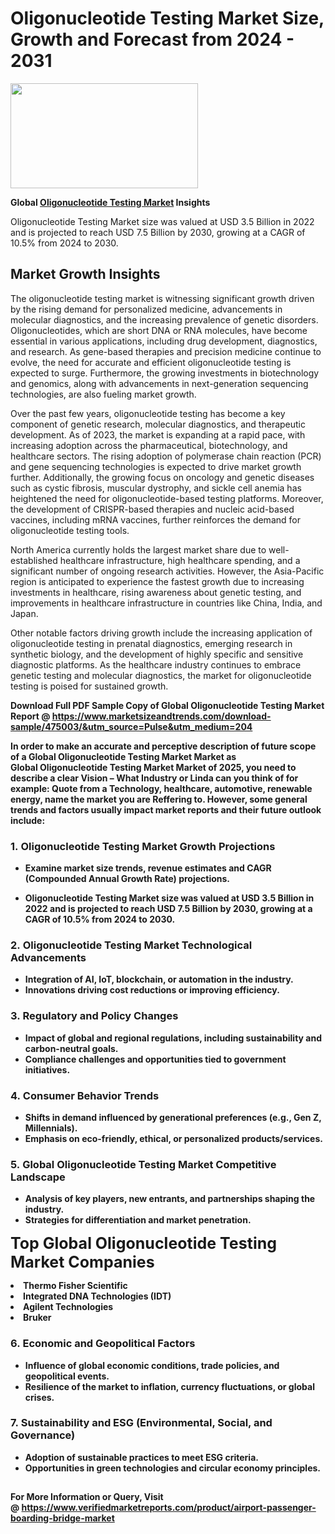 <H1>Oligonucleotide Testing Market Size, Growth and Forecast from 2024 - 2031</H1><img class="aligncenter size-medium wp-image-584254" src="https://thirdeyenews.in/wp-content/uploads/2024/09/Global-Market-Research-300x168.jpeg" alt="" width="300" height="168" /><p><strong>Global&nbsp;<a href="https://www.marketsizeandtrends.com/download-sample/475003/&amp;utm_source=Pulse&amp;utm_medium=204">Oligonucleotide Testing Market</a> Insights</strong></p><p>Oligonucleotide Testing Market size was valued at USD 3.5 Billion in 2022 and is projected to reach USD 7.5 Billion by 2030, growing at a CAGR of 10.5% from 2024 to 2030.</p><p><h2>Market Growth Insights</h2> <p>The oligonucleotide testing market is witnessing significant growth driven by the rising demand for personalized medicine, advancements in molecular diagnostics, and the increasing prevalence of genetic disorders. Oligonucleotides, which are short DNA or RNA molecules, have become essential in various applications, including drug development, diagnostics, and research. As gene-based therapies and precision medicine continue to evolve, the need for accurate and efficient oligonucleotide testing is expected to surge. Furthermore, the growing investments in biotechnology and genomics, along with advancements in next-generation sequencing technologies, are also fueling market growth.</p> <p><strong></strong></p> <p>Over the past few years, oligonucleotide testing has become a key component of genetic research, molecular diagnostics, and therapeutic development. As of 2023, the market is expanding at a rapid pace, with increasing adoption across the pharmaceutical, biotechnology, and healthcare sectors. The rising adoption of polymerase chain reaction (PCR) and gene sequencing technologies is expected to drive market growth further. Additionally, the growing focus on oncology and genetic diseases such as cystic fibrosis, muscular dystrophy, and sickle cell anemia has heightened the need for oligonucleotide-based testing platforms. Moreover, the development of CRISPR-based therapies and nucleic acid-based vaccines, including mRNA vaccines, further reinforces the demand for oligonucleotide testing tools.</p> <p>North America currently holds the largest market share due to well-established healthcare infrastructure, high healthcare spending, and a significant number of ongoing research activities. However, the Asia-Pacific region is anticipated to experience the fastest growth due to increasing investments in healthcare, rising awareness about genetic testing, and improvements in healthcare infrastructure in countries like China, India, and Japan.</p> <p>Other notable factors driving growth include the increasing application of oligonucleotide testing in prenatal diagnostics, emerging research in synthetic biology, and the development of highly specific and sensitive diagnostic platforms. As the healthcare industry continues to embrace genetic testing and molecular diagnostics, the market for oligonucleotide testing is poised for sustained growth.</p> <p><strong></p><p><span class=""><strong>Download Full PDF Sample Copy of Global Oligonucleotide Testing Market Report</strong> @ <a href="https://www.marketsizeandtrends.com/download-sample/475003/&amp;utm_source=Pulse&amp;utm_medium=204" target="_blank">https://www.marketsizeandtrends.com/download-sample/475003/&amp;utm_source=Pulse&amp;utm_medium=204</a></span></p><p>In order to make an accurate and perceptive description of future scope of a Global&nbsp;Oligonucleotide Testing Market Market as Global&nbsp;Oligonucleotide Testing Market Market of 2025, you need to describe a clear Vision &ndash; What Industry or Linda can you think of for example: Quote from a Technology, healthcare, automotive, renewable energy, name the market you are Reffering to. However, some general trends and factors usually impact market reports and their future outlook include:</p><h3>1.&nbsp;<strong>Oligonucleotide Testing Market Growth Projections</strong></h3><ul><li>Examine market size trends, revenue estimates and CAGR (Compounded Annual Growth Rate) projections.</li><li><p>Oligonucleotide Testing Market size was valued at USD 3.5 Billion in 2022 and is projected to reach USD 7.5 Billion by 2030, growing at a CAGR of 10.5% from 2024 to 2030.</p></li></ul><h3>2.&nbsp;<strong>Oligonucleotide Testing Market Technological Advancements</strong></h3><ul><li>Integration of AI, IoT, blockchain, or automation in the industry.</li><li>Innovations driving cost reductions or improving efficiency.</li></ul><h3>3.&nbsp;<strong>Regulatory and Policy Changes</strong></h3><ul><li>Impact of global and regional regulations, including sustainability and carbon-neutral goals.</li><li>Compliance challenges and opportunities tied to government initiatives.</li></ul><h3>4.&nbsp;<strong>Consumer Behavior Trends</strong></h3><ul><li>Shifts in demand influenced by generational preferences (e.g., Gen Z, Millennials).</li><li>Emphasis on eco-friendly, ethical, or personalized products/services.</li></ul><h3>5.&nbsp;<strong>Global Oligonucleotide Testing Market Competitive Landscape</strong></h3><ul><li>Analysis of key players, new entrants, and partnerships shaping the industry.</li><li>Strategies for differentiation and market penetration.</li></ul><p data-pm-slice="1 1 []"><span style="color: inherit; font-family: inherit; font-size: 25px;">Top Global Oligonucleotide Testing Market Companies</span></p><div class="" data-test-id=""><p><li>Thermo Fisher Scientific</li><li> Integrated DNA Technologies (IDT)</li><li> Agilent Technologies</li><li> Bruker</li></p></div><h3>6.&nbsp;<strong>Economic and Geopolitical Factors</strong></h3><ul><li>Influence of global economic conditions, trade policies, and geopolitical events.</li><li>Resilience of the market to inflation, currency fluctuations, or global crises.</li></ul><h3>7.&nbsp;<strong>Sustainability and ESG (Environmental, Social, and Governance)</strong></h3><ul><li>Adoption of sustainable practices to meet ESG criteria.</li><li>Opportunities in green technologies and circular economy principles.</li></ul><h2><strong style="font-size: 14px;">For More Information or Query, Visit @&nbsp;</strong><a style="background-color: #ffffff; font-size: 14px;" href="https://www.marketsizeandtrends.com/report/oligonucleotide-testing-market/" target="_blank">https://www.verifiedmarketreports.com/product/airport-passenger-boarding-bridge-market</a></h2>
